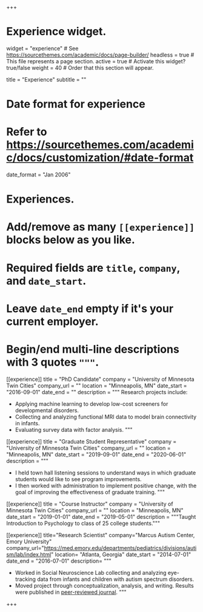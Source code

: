 +++
# Experience widget.
widget = "experience"  # See https://sourcethemes.com/academic/docs/page-builder/
headless = true  # This file represents a page section.
active = true  # Activate this widget? true/false
weight = 40  # Order that this section will appear.

title = "Experience"
subtitle = ""

# Date format for experience
#   Refer to https://sourcethemes.com/academic/docs/customization/#date-format
date_format = "Jan 2006"

# Experiences.
#   Add/remove as many `[[experience]]` blocks below as you like.
#   Required fields are `title`, `company`, and `date_start`.
#   Leave `date_end` empty if it's your current employer.
#   Begin/end multi-line descriptions with 3 quotes `"""`.

[[experience]]
  title = "PhD Candidate"
  company = "University of Minnesota Twin Cities"
  company_url = ""
  location = "Minneapolis, MN"
  date_start = "2016-09-01"
  date_end = ""
  description = """
  Research projects include:
  
  * Applying machine learning to develop low-cost screeners for developmental disorders.
  * Collecting and analyzing functional MRI data to model brain connectivity in infants.
  * Evaluating survey data with factor analysis. 
  """

[[experience]]
  title = "Graduate Student Representative"
  company = "University of Minnesota Twin Cities"
  company_url = ""
  location = "Minneapolis, MN"
  date_start = "2019-09-01"
  date_end = "2020-06-01"
  description = """
  * I held town hall listening sessions to understand ways in which graduate students would like to see program improvements.
  * I then worked with administration to implement positive change, with the goal of improving the effectiveness of graduate training. 
  """
  

[[experience]]
  title = "Course Instructor"
  company = "University of Minnesota Twin Cities"
  company_url = ""
  location = "Minneapolis, MN"
  date_start = "2019-01-01"
  date_end = "2019-05-01"
  description = """Taught Introduction to Psychology to class of 25 college students."""

[[experience]]
  title="Research Scientist"
  company="Marcus Autism Center, Emory University"
  company_url="https://med.emory.edu/departments/pediatrics/divisions/autism/lab/index.html"
  location= "Atlanta, Georgia"
  date_start = "2014-07-01"
  date_end = "2016-07-01"
  description= """
  
  * Worked in Social Neuroscience Lab collecting and analyzing eye-tracking data from infants and children with autism spectrum disorders.
  * Moved project through conceptualization, analysis, and writing. Results were published in [peer-reviewed journal](https://www.nature.com/articles/s41598-018-20808-0/). 
  """
  

  
+++

